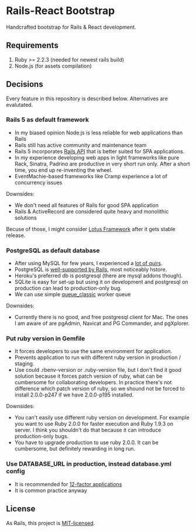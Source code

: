 # Rails-React Bootstrap

Handcrafted bootstrap for Rails & React development.

## Requirements

1. Ruby >= 2.2.3 (needed for newest rails build)
2. Node.js (for assets compilation)

## Decisions

Every feature in this repository is described below. Alternatives are evalutated.

### Rails 5 as default framework

- In my biased opinion Node.js is less reliable for web applications than Rails
- Rails still has active community and maintenance team
- Rails 5 incorporates [Rails API](https://github.com/rails-api/rails-api) that is better suited for SPA applications.
- In my experience developing web apps in light frameworks like pure Rack, Sinatra, Padrino are productive in very short run only. After a short time, you end up re-inventing the wheel.
- EventMachie-based frameworks like Cramp experience a lot of concurrency issues

Downsides:

- We don't need all features of Rails for good SPA application
- Rails & ActiveRecord are considered quite heavy and monolithic solutions

Becuse of those, I might consider [Lotus Framework](http://lotusrb.org/) after it gets stable release.

### PostgreSQL as default database

* After using MySQL for few years, I experienced a [lot of quirs](http://grimoire.ca/mysql/choose-something-else).
* PostgreSQL is [well-supported by Rails](http://blog.remarkablelabs.com/2012/12/a-love-affair-with-postgresql-rails-4-countdown-to-2013), most noticeably hstore.
* Heroku's preferred db is postgresql (there are mysql addons though).
* SQLite is easy for set-up but using it on development and postgresql on production can lead to production-only bug.
* We can use simple [queue_classic](https://github.com/QueueClassic/queue_classic) worker queue

Downsides:

* Currently there is no good, and free postgresql client for Mac. The ones I am aware of are pgAdmin, Navicat and PG Commander, and pgXplorer.

### Put ruby version in Gemfile

* It forces developers to use the same environment for application.
* Prevents application to run with different ruby version in production / staging.
* Use could .rbenv-version or .ruby-version file, but I don't find it good solution because it forces patch version of ruby, what can be cumbersome for collaborating developers. In practice there's not difference which patch version of ruby, so we shound not be forced to install 2.0.0-p247 if we have 2.0.0-p195 installed.

Downsides:

* You can't easily use different ruby version on development. For example you want to use Ruby 2.0.0 for faster execution and Ruby 1.9.3 on server. I think you shouldn't do that because it can introduce production-only bugs.
* You have to upgrade production to use ruby 2.0.0. It can be cumbersome, but definitely rewarding in long run.

### Use DATABASE_URL in production, instead database.yml config

* It is recommended for [12-factor applications](http://12factor.net/)
* It is common practice anyway

## License

As Rails, this project is [MIT-licensed](http://opensource.org/licenses/mit-license.php).
